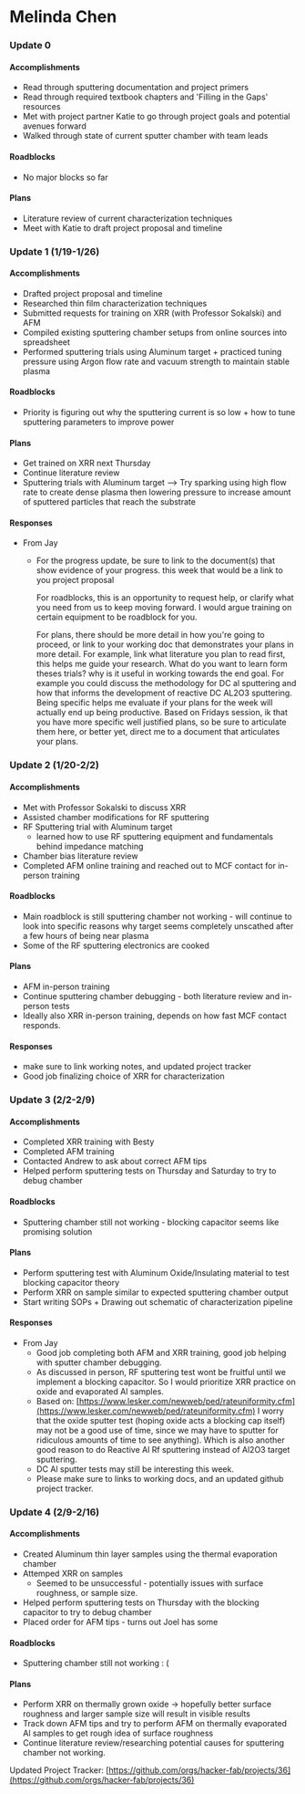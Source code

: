 # Melinda Chen

### Update 0

#### Accomplishments

* Read through sputtering documentation and project primers
* Read through required textbook chapters and 'Filling in the Gaps' resources
* Met with project partner Katie to go through project goals and potential avenues forward
* Walked through state of current sputter chamber with team leads

#### Roadblocks

* No major blocks so far

#### Plans

* Literature review of current characterization techniques
* Meet with Katie to draft project proposal and timeline

### Update 1 (1/19-1/26)

#### Accomplishments

* Drafted project proposal and timeline
* Researched thin film characterization techniques
* Submitted requests for training on XRR (with Professor Sokalski) and AFM
* Compiled existing sputtering chamber setups from online sources into spreadsheet
* Performed sputtering trials using Aluminum target + practiced tuning pressure using Argon flow rate and vacuum strength to maintain stable plasma

#### Roadblocks

* Priority is figuring out why the sputtering current is so low + how to tune sputtering parameters to improve power

#### Plans

* Get trained on XRR next Thursday
* Continue literature review&#x20;
* Sputtering trials with Aluminum target --> Try sparking using high flow rate to create dense plasma then lowering pressure to increase amount of sputtered particles that reach the substrate

#### Responses

* From Jay
  *   For the progress update, be sure to link to the document(s) that show evidence of your progress. this week that would be a link to you project proposal

      For roadblocks, this is an opportunity to request help, or clarify what you need from us to keep moving forward. I would argue training on certain equipment to be roadblock for you.

      For plans, there should be more detail in how you're going to proceed, or link to your working doc that demonstrates your plans in more detail. For example, link what literature you plan to read first, this helps me guide your research. What do you want to learn form theses trials? why is it useful in working towards the end goal. For example you could discuss the methodology for DC al sputtering and how that informs the development of reactive DC AL2O3 sputtering. Being specific helps me evaluate if your plans for the week will actually end up being productive. Based on Fridays session, ik that you have more specific well justified plans, so be sure to articulate them here, or better yet, direct me to a document that articulates your plans.

### Update 2 (1/20-2/2)

#### Accomplishments

* Met with Professor Sokalski to discuss XRR&#x20;
* Assisted chamber modifications for RF sputtering
* RF Sputtering trial with Aluminum target
  * learned how to use RF sputtering equipment and fundamentals behind impedance matching
* Chamber bias literature review
* Completed AFM online training and reached out to MCF contact for in-person training

#### Roadblocks

* Main roadblock is still sputtering chamber not working - will continue to look into specific reasons why target seems completely unscathed after a few hours of being near plasma
* Some of the RF sputtering electronics are cooked

#### Plans

* AFM in-person training
* Continue sputtering chamber debugging - both literature review and in-person tests
* Ideally also XRR in-person training, depends on how fast MCF contact responds.

#### Responses

* make sure to link working notes, and updated project tracker
* Good job finalizing choice of XRR for characterization

### Update 3 (2/2-2/9)

#### Accomplishments

* Completed XRR training with Besty
* Completed AFM training
* Contacted Andrew to ask about correct AFM tips
* Helped perform sputtering tests on Thursday and Saturday to try to debug chamber

#### Roadblocks

* Sputtering chamber still not working - blocking capacitor seems like promising solution

#### Plans

* Perform sputtering test with Aluminum Oxide/Insulating material to test blocking capacitor theory
* Perform XRR on sample similar to expected sputtering chamber output
* Start writing SOPs + Drawing out schematic of characterization pipeline

#### Responses

* From Jay
  * Good job completing both AFM and XRR training, good job helping with sputter chamber debugging.
  * As discussed in person, RF sputtering test wont be fruitful until we implement a blocking capacitor. So I would prioritize XRR practice on oxide and evaporated Al samples.
  * Based on: [https://www.lesker.com/newweb/ped/rateuniformity.cfm](https://www.lesker.com/newweb/ped/rateuniformity.cfm) I worry that the oxide sputter test (hoping oxide acts a blocking cap itself) may not be a good use of time, since we may have to sputter for ridiculous amounts of time to see anything). Which is also another good reason to do Reactive Al Rf sputtering instead of Al2O3 target sputtering.
  * DC Al sputter tests may still be interesting this week.
  * Please make sure to links to working docs, and an updated github project tracker.

### Update 4 (2/9-2/16)

#### Accomplishments

* Created Aluminum thin layer samples using the thermal evaporation chamber
* Attemped XRR on samples
  * Seemed to be unsuccessful - potentially issues with surface roughness, or sample size.
* Helped perform sputtering tests on Thursday with the blocking capacitor to try to debug chamber
* Placed order for AFM tips - turns out Joel has some

#### Roadblocks

* Sputtering chamber still not working : (

#### Plans

* Perform XRR on thermally grown oxide -> hopefully better surface roughness and larger sample size will result in visible results
* Track down AFM tips and try to perform AFM on thermally evaporated Al samples to get rough idea of surface roughness
* Continue literature review/researching potential causes for sputtering chamber not working.

Updated Project Tracker: [https://github.com/orgs/hacker-fab/projects/36](https://github.com/orgs/hacker-fab/projects/36)



